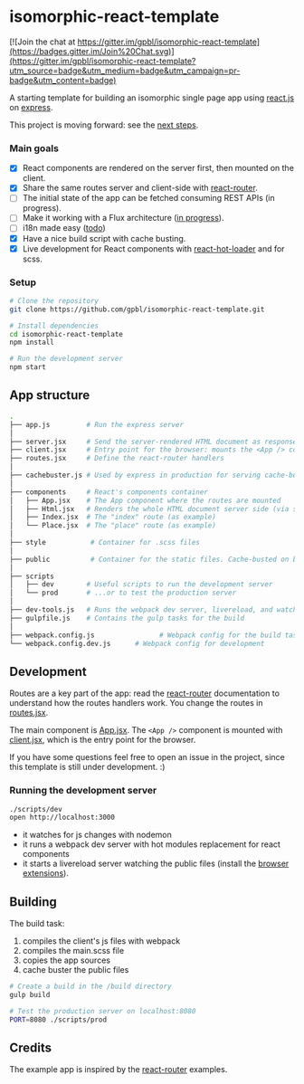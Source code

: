 # isomorphic-react-template

[![Join the chat at https://gitter.im/gpbl/isomorphic-react-template](https://badges.gitter.im/Join%20Chat.svg)](https://gitter.im/gpbl/isomorphic-react-template?utm_source=badge&utm_medium=badge&utm_campaign=pr-badge&utm_content=badge)

A starting template for building an isomorphic single page app using [react.js](http://www.reactjs.org) on [express](http://www.expressjs.com).

This project is moving forward: see the [next steps](https://github.com/gpbl/isomorphic-react-template/issues/19).

### Main goals

- [x] React components are rendered on the server first, then mounted on the client.
- [x] Share the same routes server and client-side with [react-router](https://github.com/rackt/react-router).
- [ ] The initial state of the app can be fetched consuming REST APIs (in progress).
- [ ] Make it working with a Flux architecture ([in progress](https://github.com/gpbl/isomorphic-react-template/issues/4)).
- [ ] i18n made easy  ([todo](https://github.com/gpbl/isomorphic-react-template/issues/2))
- [x] Have a nice build script with cache busting.
- [x] Live development for React components with [react-hot-loader](https://github.com/gaearon/react-hot-loader) and for scss.

### Setup

```bash
# Clone the repository
git clone https://github.com/gpbl/isomorphic-react-template.git

# Install dependencies
cd isomorphic-react-template
npm install

# Run the development server
npm start
```

## App structure

```bash
.
├── app.js         # Run the express server
│
├── server.jsx     # Send the server-rendered HTML document as response
├── client.jsx     # Entry point for the browser: mounts the <App /> component on document.body.
├── routes.jsx     # Define the react-router handlers
│
├── cachebuster.js # Used by express in production for serving cache-busted URLs
│
├── components     # React's components container
│   ├── App.jsx    # The App component where the routes are mounted
│   ├── Html.jsx   # Renders the whole HTML document server side (via server.jsx)
│   ├── Index.jsx  # The "index" route (as example)
│   └── Place.jsx  # The "place" route (as example)
│
├── style           # Container for .scss files
│
├── public          # Container for the static files. Cache-busted on build.
│
├── scripts
│   ├── dev        # Useful scripts to run the development server
│   └── prod       # ...or to test the production server
│
├── dev-tools.js   # Runs the webpack dev server, livereload, and watches for .scss changes
├── gulpfile.js    # Contains the gulp tasks for the build
│
├── webpack.config.js    			 # Webpack config for the build task
└── webpack.config.dev.js      # Webpack config for development

```

## Development

Routes are a key part of the app: read the [react-router](https://github.com/rackt/react-router) documentation to understand how the routes handlers work. You change the routes in [routes.jsx](routes.jsx).

The main component is [App.jsx](components/App.jsx). The `<App />` component is mounted with [client.jsx](client.jsx), which is the entry point for the browser.

If you have some questions feel free to open an issue in the project, since this template is still under development. :)

### Running the development server

```bash
./scripts/dev
open http://localhost:3000
```

* it watches for js changes with nodemon
* it runs a webpack dev server with hot modules replacement for react components
* it starts a livereload server watching the public files (install the [browser extensions](http://feedback.livereload.com/knowledgebase/articles/86242-how-do-i-install-and-use-the-browser-extensions)).

## Building

The build task:

1. compiles the client's js files with webpack
2. compiles the main.scss file
2. copies the app sources
3. cache buster the public files

```bash
# Create a build in the /build directory
gulp build

# Test the production server on localhost:8080
PORT=8080 ./scripts/prod
```

## Credits

The example app is inspired by the [react-router](https://github.com/rackt/react-router) examples.
